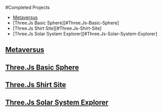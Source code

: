 #Completed Projects
- [Metaversus](#Metaversus)
- [Three.Js Basic Sphere][#Three.Js-Basic-Sphere]
- [Three.Js Shirt Site][#Three.Js-Shirt-Site]
- [Three.Js Solar System Explorer][#Three.Js-Solar-System-Explorer]
  
## [Metaversus](https://github.com/Nishant-Jain-Codes/metaversus)

## [Three.Js Basic Sphere](https://github.com/Nishant-Jain-Codes/threeJs-Basic-Sphere)

## [Three.Js Shirt Site](https://github.com/Nishant-Jain-Codes/threeJS-shirtSite)

## [Three.Js Solar System Explorer](https://github.com/Nishant-Jain-Codes/threeJS-SolarSystemExplorer)

